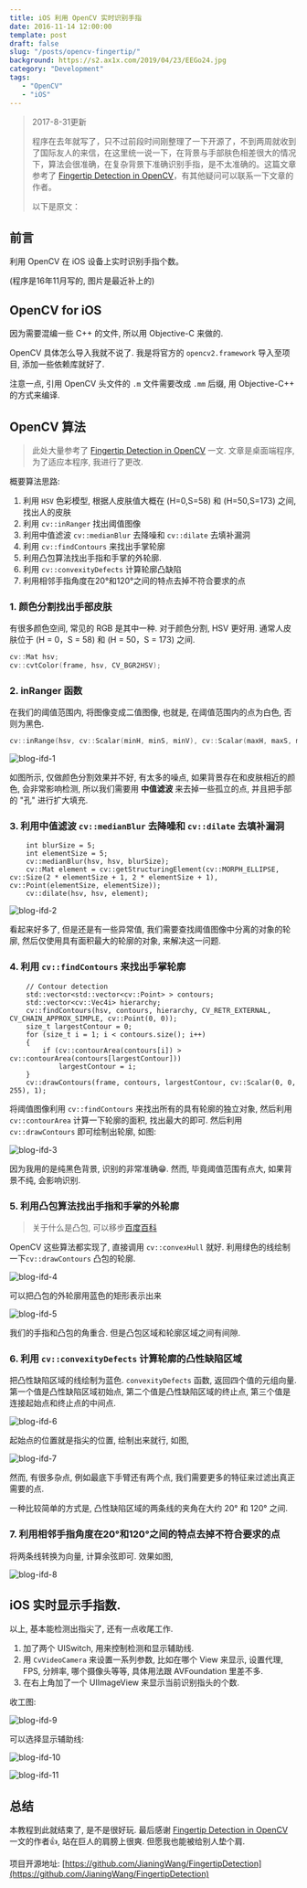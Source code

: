 ```yaml
---
title: iOS 利用 OpenCV 实时识别手指
date: 2016-11-14 12:00:00
template: post
draft: false
slug: "/posts/opencv-fingertip/"
background: https://s2.ax1x.com/2019/04/23/EEGo24.jpg
category: "Development"
tags:
   - "OpenCV"
   - "iOS"
---
```


> 2017-8-31更新
>
> 程序在去年就写了，只不过前段时间刚整理了一下开源了，不到两周就收到了国际友人的来信，在这里统一说一下，在背景与手部肤色相差很大的情况下，算法会很准确，在复杂背景下准确识别手指，是不太准确的。这篇文章参考了 [Fingertip Detection in OpenCV](https://picoledelimao.github.io/blog/2015/11/15/fingertip-detection-on-opencv/)，有其他疑问可以联系一下文章的作者。
>
> 以下是原文：

## 前言

利用 OpenCV 在 iOS 设备上实时识别手指个数。

<!--more-->

(程序是16年11月写的, 图片是最近补上的)

## OpenCV for iOS

因为需要混编一些 C++ 的文件, 所以用 Objective-C 来做的.

OpenCV 具体怎么导入我就不说了. 我是将官方的 `opencv2.framework` 导入至项目, 添加一些依赖库就好了.

注意一点, 引用 OpenCV 头文件的 `.m` 文件需要改成 `.mm` 后缀, 用 Objective-C++ 的方式来编译.

## OpenCV 算法

> 此处大量参考了 [Fingertip Detection in OpenCV](https://picoledelimao.github.io/blog/2015/11/15/fingertip-detection-on-opencv/) 一文. 文章是桌面端程序, 为了适应本程序, 我进行了更改.

概要算法思路:

1. 利用 `HSV` 色彩模型, 根据人皮肤值大概在 (H=0,S=58) 和 (H=50,S=173) 之间, 找出人的皮肤
2. 利用 `cv::inRanger` 找出阈值图像
3. 利用中值滤波 `cv::medianBlur` 去降噪和 `cv::dilate` 去填补漏洞
4. 利用 `cv::findContours` 来找出手掌轮廓
5. 利用凸包算法找出手指和手掌的外轮廓.
6. 利用 `cv::convexityDefects` 计算轮廓凸缺陷
7. 利用相邻手指角度在20°和120°之间的特点去掉不符合要求的点

### 1. 颜色分割找出手部皮肤

有很多颜色空间, 常见的 RGB 是其中一种. 对于颜色分割, HSV 更好用. 通常人皮肤位于 (H = 0，S = 58) 和 (H = 50，S = 173) 之间.

```c++
cv::Mat hsv;
cv::cvtColor(frame, hsv, CV_BGR2HSV);
```

### 2. inRanger 函数

在我们的阈值范围内, 将图像变成二值图像, 也就是, 在阈值范围内的点为白色, 否则为黑色.

```c++
cv::inRange(hsv, cv::Scalar(minH, minS, minV), cv::Scalar(maxH, maxS, maxV), hsv);
```

![blog-ifd-1](https://s2.ax1x.com/2019/04/23/EAOH2t.jpg)

如图所示, 仅做颜色分割效果并不好, 有太多的噪点, 如果背景存在和皮肤相近的颜色, 会非常影响检测, 所以我们需要用 **中值滤波** 来去掉一些孤立的点, 并且把手部的 "孔" 进行扩大填充.

### 3. 利用中值滤波 `cv::medianBlur` 去降噪和 `cv::dilate` 去填补漏洞

```
    int blurSize = 5;
    int elementSize = 5;
    cv::medianBlur(hsv, hsv, blurSize);
    cv::Mat element = cv::getStructuringElement(cv::MORPH_ELLIPSE, cv::Size(2 * elementSize + 1, 2 * elementSize + 1), cv::Point(elementSize, elementSize));
    cv::dilate(hsv, hsv, element);
```

![blog-ifd-2](https://s2.ax1x.com/2019/04/23/EAOTPA.jpg)

看起来好多了, 但是还是有一些异常值, 我们需要查找阈值图像中分离的对象的轮廓, 然后仅使用具有面积最大的轮廓的对象, 来解决这一问题.

### 4. 利用 `cv::findContours` 来找出手掌轮廓

```
    // Contour detection
    std::vector<std::vector<cv::Point> > contours;
    std::vector<cv::Vec4i> hierarchy;
    cv::findContours(hsv, contours, hierarchy, CV_RETR_EXTERNAL, CV_CHAIN_APPROX_SIMPLE, cv::Point(0, 0));
    size_t largestContour = 0;
    for (size_t i = 1; i < contours.size(); i++)
    {
        if (cv::contourArea(contours[i]) > cv::contourArea(contours[largestContour]))
            largestContour = i;
    }
    cv::drawContours(frame, contours, largestContour, cv::Scalar(0, 0, 255), 1);
```

将阈值图像利用 `cv::findContours` 来找出所有的具有轮廓的独立对象, 然后利用 ` cv::contourArea` 计算一下轮廓的面积, 找出最大的即可. 然后利用 `cv::drawContours` 即可绘制出轮廓, 如图:

![blog-ifd-3](https://s2.ax1x.com/2019/04/23/EAObxP.jpg)

因为我用的是纯黑色背景, 识别的非常准确😁. 然而, 毕竟阈值范围有点大, 如果背景不纯, 会影响识别.

### 5. 利用凸包算法找出手指和手掌的外轮廓

> 关于什么是凸包, 可以移步[百度百科](https://baike.baidu.com/item/%E5%87%B8%E5%8C%85/179150?fr=aladdin)

OpenCV 这些算法都实现了, 直接调用 `cv::convexHull` 就好. 利用绿色的线绘制一下`cv::drawContours` 凸包的轮廓.

![blog-ifd-4](https://s2.ax1x.com/2019/04/23/EAOLKf.jpg)

可以把凸包的外轮廓用蓝色的矩形表示出来

![blog-ifd-5](https://s2.ax1x.com/2019/04/23/EAO78I.jpg)

我们的手指和凸包的角重合. 但是凸包区域和轮廓区域之间有间隙.

### 6. 利用 `cv::convexityDefects` 计算轮廓的凸性缺陷区域

把凸性缺陷区域的线绘制为蓝色. `convexityDefects` 函数, 返回四个值的元组向量. 第一个值是凸性缺陷区域初始点, 第二个值是凸性缺陷区域的终止点, 第三个值是连接起始点和终止点的中间点. 

![blog-ifd-6](https://s2.ax1x.com/2019/04/23/EAOxaQ.jpg)

起始点的位置就是指尖的位置, 绘制出来就行, 如图,

![blog-ifd-7](https://s2.ax1x.com/2019/04/23/EAOXqS.jpg)

然而, 有很多杂点, 例如最底下手臂还有两个点, 我们需要更多的特征来过滤出真正需要的点.

一种比较简单的方式是, 凸性缺陷区域的两条线的夹角在大约 20° 和 120° 之间.

### 7. 利用相邻手指角度在20°和120°之间的特点去掉不符合要求的点

将两条线转换为向量, 计算余弦即可. 效果如图,



![blog-ifd-8](https://s2.ax1x.com/2019/04/23/EAOvVg.jpg)

## iOS 实时显示手指数.

以上, 基本能检测出指尖了, 还有一点收尾工作.

1. 加了两个 UISwitch, 用来控制检测和显示辅助线.
2. 用 `CvVideoCamera` 来设置一系列参数, 比如在哪个 View 来显示, 设置代理, FPS, 分辨率, 哪个摄像头等等, 具体用法跟 AVFoundation 里差不多.
3. 在右上角加了一个 UIImageView 来显示当前识别指头的个数.

收工图:

![blog-ifd-9](https://s2.ax1x.com/2019/04/23/EAOz5j.jpg)

可以选择显示辅助线:

![blog-ifd-10](https://s2.ax1x.com/2019/04/23/EAXpPs.jpg)

![blog-ifd-11](https://s2.ax1x.com/2019/04/23/EAX9Gn.jpg)

## 总结

本教程到此就结束了, 是不是很好玩. 最后感谢 [Fingertip Detection in OpenCV](https://picoledelimao.github.io/blog/2015/11/15/fingertip-detection-on-opencv/) 一文的作者👍, 站在巨人的肩膀上很爽. 但愿我也能被给别人垫个肩.

项目开源地址: [https://github.com/JianingWang/FingertipDetection](https://github.com/JianingWang/FingertipDetection)





